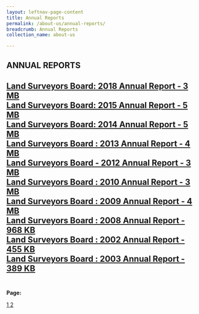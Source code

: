 ```yaml
---
layout: leftnav-page-content
title: Annual Reports
permalink: /about-us/annual-reports/
breadcrumb: Annual Reports
collection_name: about-us

---
```


ANNUAL REPORTS
---

[Land Surveyors Board: 2018 Annual Report - 3 MB]() <br>
[Land Surveyors Board: 2015 Annual Report - 5 MB]() <br>
[Land Surveyors Board: 2014 Annual Report - 5 MB]() <br>
[Land Surveyors Board : 2013 Annual Report - 4 MB]() <br>
[Land Surveyors Board - 2012 Annual Report - 3 MB]() <br>
[Land Surveyors Board : 2010 Annual Report - 3 MB]() <br>
[Land Surveyors Board : 2009 Annual Report - 4 MB]() <br>
[Land Surveyors Board : 2008 Annual Report - 968 KB]() <br>
[Land Surveyors Board : 2002 Annual Report - 455 KB]() <br>
[Land Surveyors Board : 2003 Annual Report - 389 KB]() <br>
<br>
---

**Page:**  <div class="pagination">
    <a class="pagination disabled" href="#">1 </a>
    <a href="https://mlaw-ablac-staging.netlify.com/about-us/annual-reports-2/">2 </a>
  </div>
